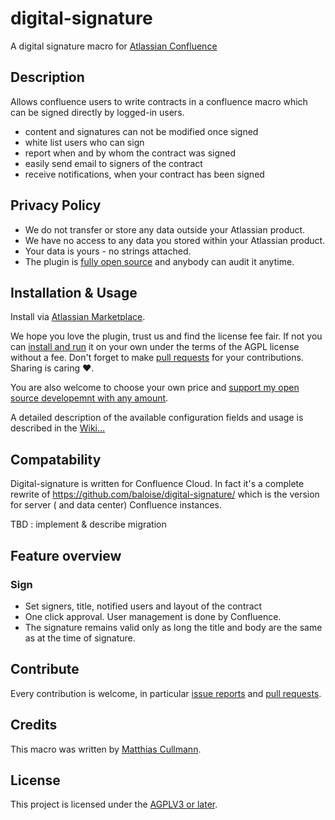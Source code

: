 # digital-signature

A digital signature macro for [Atlassian Confluence](https://www.atlassian.com/software/confluence)

## Description

Allows confluence users to write contracts in a confluence macro which can be signed directly by logged-in users.

- content and signatures can not be modified once signed
- white list users who can sign
- report when and by whom the contract was signed
- easily send email to signers of the contract
- receive notifications, when your contract has been signed

## Privacy Policy

- We do not transfer or store any data outside your Atlassian product.
- We have no access to any data you stored within your Atlassian product.
- Your data is yours - no strings attached.
- The plugin is [fully open source](https://github.com/culmat/digital-signature/) and anybody can audit it anytime.

## Installation & Usage

Install via [Atlassian Marketplace](https://marketplace.atlassian.com/plugins/tbd).

We hope you love the plugin, trust us and find the license fee fair. If not you can [install and run](https://github.com/culmat/digital-signature/blob/main/DEVELOPMENT.md) it on your own under the terms of the AGPL license without a fee. Don't forget to make [pull requests](https://github.com/culmat/digital-signature/pulls) for your contributions. Sharing is caring ❤️.

You are also welcome to choose your own price and [support my open source developemnt with any amount](https://liberapay.com/culmat/).

A detailed description of the available configuration fields and usage is described in
the [Wiki...](https://github.com/culmat/digital-signature/wiki/Signature-Macro-Usage)

## Compatability

Digital-signature is written for Confluence Cloud. In fact it's a complete rewrite of https://github.com/baloise/digital-signature/ which is the version for server ( and data center) Confluence instances.

TBD : implement & describe migration

## Feature overview

### Sign

- Set signers, title, notified users and layout of the contract
- One click approval. User management is done by Confluence.
- The signature remains valid only as long the title and body are the same as at the time of signature.

## Contribute

Every contribution is welcome, in particular [issue reports](https://github.com/culmat/digital-signature/issues) and [pull requests](https://github.com/culmat/digital-signature/pulls).

## Credits

This macro was written by [Matthias Cullmann](@culmat).

## License

This project is licensed under the [AGPLV3 or later](https://github.com/culmat/digital-signature/blob/main/LICENSE).
